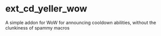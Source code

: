 # ext_cd_yeller_wow
A simple addon for WoW for announcing cooldown abilities, without the clunkiness of spammy macros
